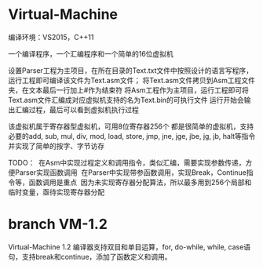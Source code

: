 # Virtual-Machine

编译环境：VS2015，C++11

一个编译程序，一个汇编程序和一个简单的16位虚拟机

设置Parser工程为主项目，在所在目录的Text.txt文件中按照设计的语言写程序，运行工程即可编译该文件为Text.asm文件；
将Text.asm文件拷贝到Asm工程文件夹，在文本最后一行加上#作为结束符
将Asm工程作为主项目，运行工程即可将Text.asm文件汇编成对应虚拟机支持的名为Text.bin的可执行文件
运行开始会输出汇编过程，最后可以看到虚拟机执行过程

该虚拟机属于寄存器型虚拟机，可用8位寄存器256个
都是很简单的虚拟机，支持必要的add, sub, mul, div, mod, load, store, jmp, jne, jge, jbe, jg, jb, halt等指令
并实现了简单的按字、字节访存

TODO：
  在Asm中实现过程定义和调用指令，类似汇编，需要实现参数传递，方便Parser实现函数调用
  在Parser中实现带参函数调用，实现Break，Continue指令等，函数调用是重点
  因为未实现寄存器分配算法，所以最多用到256个局部和临时变量，亟待实现寄存器分配


# branch VM-1.2
Virtual-Machine 1.2
编译器支持双目和单目运算，for, do-while, while, case语句，支持break和continue，添加了函数定义和调用。
